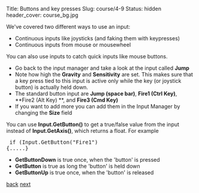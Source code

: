 Title: Buttons and key presses
Slug: course/4-9
Status: hidden
header_cover: course_bg.jpg

We've covered two different ways to use an input:

* Continuous inputs like joysticks (and faking them with keypresses)
* Continuous inputs from mouse or mousewheel

You can also use inputs to catch quick inputs like mouse buttons. 

* Go back to the input manager and take a look at the input called **Jump** 
* Note how high the **Gravity** and **Sensitivity** are set. This makes sure that a key press tied to this input is active only while the key (or joystick button) is actually held down. 
* The standard button input are **Jump (space bar)**, **Fire1 (Ctrl Key)**, **Fire2 (Alt Key) **, and **Fire3 (Cmd Key)**
* If you want to add more you can add them in the Input Manager by changing the **Size** field

You can use **Input.GetButton()** to get a true/false value from the input instead of **Input.GetAxis()**, which returns a float. For example<pre> if (Input.GetButton("Fire1") {.....}</pre>

* **GetButtonDown** is true once, when the 'button' is pressed
* **GetButton** is true as long the 'button' is held down 
* **GetButtonUp** is true once, when the 'button' is released

[back](4-8) [next](4-10)
